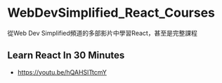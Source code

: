 # WebDevSimplified_React_Courses
 從Web Dev Simplified頻道的多部影片中學習React，甚至是完整課程

## Learn React In 30 Minutes
+ https://youtu.be/hQAHSlTtcmY